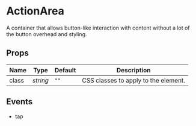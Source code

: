 # ActionArea

A container that allows button-like interaction with content without
a lot of the button overhead and styling.

## Props
| Name | Type | Default | Description |
| --- | --- | --- | --- |
| class | _string_ | `""` | CSS classes to apply to the element. |

## Events
- tap
